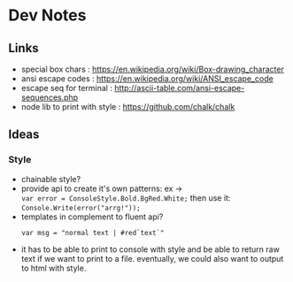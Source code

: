 # Dev Notes

## Links

* special box chars : https://en.wikipedia.org/wiki/Box-drawing_character
* ansi escape codes : https://en.wikipedia.org/wiki/ANSI_escape_code
* escape seq for terminal : http://ascii-table.com/ansi-escape-sequences.php
* node lib to print with style : https://github.com/chalk/chalk


## Ideas

### Style
* chainable style?
* provide api to create it's own patterns: 
    ex ->    
    `var error = ConsoleStyle.Bold.BgRed.White;`
    then use it: `Console.Write(error("arrg!"));`
* templates in complement to fluent api? 
    ```
    var msg = "normal text | #red`text`"
    ```
* it has to be able to print to console with style and be able to return
raw text if we want to print to a file. eventually, we could also want to output 
to html with style. 
